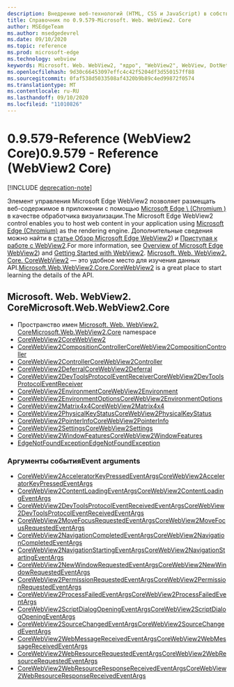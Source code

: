 ```yaml
---
description: Внедрение веб-технологий (HTML, CSS и JavaScript) в собственные приложения с помощью элемента управления Microsoft Edge WebView2
title: Справочник по 0.9.579-Microsoft. Web. WebView2. Core
author: MSEdgeTeam
ms.author: msedgedevrel
ms.date: 09/10/2020
ms.topic: reference
ms.prod: microsoft-edge
ms.technology: webview
keywords: Microsoft. Web. WebView2, "ядро", "WebView2", WebView, DotNet, WPF, WinForms, App, EDGE, CoreWebView2, CoreWebView2Controller, браузера, элемент управления "веб-браузер", HTML Edge
ms.openlocfilehash: 9d30c66453097effc4c42f5204df3d550157ff88
ms.sourcegitcommit: 0faf538d5033508af4320b9b89c4ed99872f0574
ms.translationtype: MT
ms.contentlocale: ru-RU
ms.lasthandoff: 09/10/2020
ms.locfileid: "11010826"
---
```

# <span data-ttu-id="48ef7-104">0.9.579-Reference (WebView2 Core)</span><span class="sxs-lookup"><span data-stu-id="48ef7-104">0.9.579 - Reference (WebView2 Core)</span></span>  

[!INCLUDE [deprecation-note](../includes/deprecation-note.md)]

<span data-ttu-id="48ef7-105">Элемент управления Microsoft Edge WebView2 позволяет размещать веб-содержимое в приложении с помощью [Microsoft Edge \ (Chromium \)](https://www.microsoftedgeinsider.com) в качестве обработчика визуализации.</span><span class="sxs-lookup"><span data-stu-id="48ef7-105">The Microsoft Edge WebView2 control enables you to host web content in your application using [Microsoft Edge \(Chromium\)](https://www.microsoftedgeinsider.com) as the rendering engine.</span></span>  <span data-ttu-id="48ef7-106">Дополнительные сведения можно найти в [статье Обзор Microsoft Edge WebView2](../../index.md)) и [Приступая к работе с WebView2](../../gettingstarted/win32.md).</span><span class="sxs-lookup"><span data-stu-id="48ef7-106">For more information, see [Overview of Microsoft Edge WebView2](../../index.md)) and [Getting Started with WebView2](../../gettingstarted/win32.md).</span></span>  <span data-ttu-id="48ef7-107">[Microsoft. Web. WebView2. Core. CoreWebView2](0-9-538/microsoft-web-webview2-core-corewebview2.md) — это удобное место для изучения данных API.</span><span class="sxs-lookup"><span data-stu-id="48ef7-107">[Microsoft.Web.WebView2.Core.CoreWebView2](0-9-538/microsoft-web-webview2-core-corewebview2.md) is a great place to start learning the details of the API.</span></span>  

## <span data-ttu-id="48ef7-108">Microsoft. Web. WebView2. Core</span><span class="sxs-lookup"><span data-stu-id="48ef7-108">Microsoft.Web.WebView2.Core</span></span>
*   <span data-ttu-id="48ef7-109">Пространство имен [Microsoft. Web. WebView2. Core](0-9-538/namespace-microsoft-web-webview2-core.md)</span><span class="sxs-lookup"><span data-stu-id="48ef7-109">[Microsoft.Web.WebView2.Core](0-9-538/namespace-microsoft-web-webview2-core.md) namespace</span></span>
*   [<span data-ttu-id="48ef7-110">CoreWebView2</span><span class="sxs-lookup"><span data-stu-id="48ef7-110">CoreWebView2</span></span>](0-9-538/microsoft-web-webview2-core-corewebview2.md)
*   [<span data-ttu-id="48ef7-111">CoreWebView2CompositionController</span><span class="sxs-lookup"><span data-stu-id="48ef7-111">CoreWebView2CompositionController</span></span>](0-9-538/microsoft-web-webview2-core-corewebview2compositioncontroller.md)
*   [<span data-ttu-id="48ef7-112">CoreWebView2Controller</span><span class="sxs-lookup"><span data-stu-id="48ef7-112">CoreWebView2Controller</span></span>](0-9-538/microsoft-web-webview2-core-corewebview2controller.md)
*   [<span data-ttu-id="48ef7-113">CoreWebView2Deferral</span><span class="sxs-lookup"><span data-stu-id="48ef7-113">CoreWebView2Deferral</span></span>](0-9-538/microsoft-web-webview2-core-corewebview2deferral.md)
*   [<span data-ttu-id="48ef7-114">CoreWebView2DevToolsProtocolEventReceiver</span><span class="sxs-lookup"><span data-stu-id="48ef7-114">CoreWebView2DevToolsProtocolEventReceiver</span></span>](0-9-538/microsoft-web-webview2-core-corewebview2devtoolsprotocoleventreceiver.md)
*   [<span data-ttu-id="48ef7-115">CoreWebView2Environment</span><span class="sxs-lookup"><span data-stu-id="48ef7-115">CoreWebView2Environment</span></span>](0-9-538/microsoft-web-webview2-core-corewebview2environment.md)
*   [<span data-ttu-id="48ef7-116">CoreWebView2EnvironmentOptions</span><span class="sxs-lookup"><span data-stu-id="48ef7-116">CoreWebView2EnvironmentOptions</span></span>](0-9-538/microsoft-web-webview2-core-corewebview2environmentoptions.md)
*   [<span data-ttu-id="48ef7-117">CoreWebView2Matrix4x4</span><span class="sxs-lookup"><span data-stu-id="48ef7-117">CoreWebView2Matrix4x4</span></span>](0-9-538/microsoft-web-webview2-core-corewebview2matrix4x4.md)
*   [<span data-ttu-id="48ef7-118">CoreWebView2PhysicalKeyStatus</span><span class="sxs-lookup"><span data-stu-id="48ef7-118">CoreWebView2PhysicalKeyStatus</span></span>](0-9-538/microsoft-web-webview2-core-corewebview2physicalkeystatus.md)
*   [<span data-ttu-id="48ef7-119">CoreWebView2PointerInfo</span><span class="sxs-lookup"><span data-stu-id="48ef7-119">CoreWebView2PointerInfo</span></span>](0-9-538/microsoft-web-webview2-core-corewebview2pointerinfo.md)
*   [<span data-ttu-id="48ef7-120">CoreWebView2Settings</span><span class="sxs-lookup"><span data-stu-id="48ef7-120">CoreWebView2Settings</span></span>](0-9-538/microsoft-web-webview2-core-corewebview2settings.md)
*   [<span data-ttu-id="48ef7-121">CoreWebView2WindowFeatures</span><span class="sxs-lookup"><span data-stu-id="48ef7-121">CoreWebView2WindowFeatures</span></span>](0-9-538/microsoft-web-webview2-core-corewebview2windowfeatures.md)
*   [<span data-ttu-id="48ef7-122">EdgeNotFoundException</span><span class="sxs-lookup"><span data-stu-id="48ef7-122">EdgeNotFoundException</span></span>](0-9-538/microsoft-web-webview2-core-edgenotfoundexception.md)

### <span data-ttu-id="48ef7-123">Аргументы события</span><span class="sxs-lookup"><span data-stu-id="48ef7-123">Event arguments</span></span>

*   [<span data-ttu-id="48ef7-124">CoreWebView2AcceleratorKeyPressedEventArgs</span><span class="sxs-lookup"><span data-stu-id="48ef7-124">CoreWebView2AcceleratorKeyPressedEventArgs</span></span>](0-9-538/microsoft-web-webview2-core-corewebview2acceleratorkeypressedeventargs.md)
*   [<span data-ttu-id="48ef7-125">CoreWebView2ContentLoadingEventArgs</span><span class="sxs-lookup"><span data-stu-id="48ef7-125">CoreWebView2ContentLoadingEventArgs</span></span>](0-9-538/microsoft-web-webview2-core-corewebview2contentloadingeventargs.md)
*   [<span data-ttu-id="48ef7-126">CoreWebView2DevToolsProtocolEventReceivedEventArgs</span><span class="sxs-lookup"><span data-stu-id="48ef7-126">CoreWebView2DevToolsProtocolEventReceivedEventArgs</span></span>](0-9-538/microsoft-web-webview2-core-corewebview2devtoolsprotocoleventreceivedeventargs.md)
*   [<span data-ttu-id="48ef7-127">CoreWebView2MoveFocusRequestedEventArgs</span><span class="sxs-lookup"><span data-stu-id="48ef7-127">CoreWebView2MoveFocusRequestedEventArgs</span></span>](0-9-538/microsoft-web-webview2-core-corewebview2movefocusrequestedeventargs.md)
*   [<span data-ttu-id="48ef7-128">CoreWebView2NavigationCompletedEventArgs</span><span class="sxs-lookup"><span data-stu-id="48ef7-128">CoreWebView2NavigationCompletedEventArgs</span></span>](0-9-538/microsoft-web-webview2-core-corewebview2navigationcompletedeventargs.md)
*   [<span data-ttu-id="48ef7-129">CoreWebView2NavigationStartingEventArgs</span><span class="sxs-lookup"><span data-stu-id="48ef7-129">CoreWebView2NavigationStartingEventArgs</span></span>](0-9-538/microsoft-web-webview2-core-corewebview2navigationstartingeventargs.md)
*   [<span data-ttu-id="48ef7-130">CoreWebView2NewWindowRequestedEventArgs</span><span class="sxs-lookup"><span data-stu-id="48ef7-130">CoreWebView2NewWindowRequestedEventArgs</span></span>](0-9-538/microsoft-web-webview2-core-corewebview2newwindowrequestedeventargs.md)
*   [<span data-ttu-id="48ef7-131">CoreWebView2PermissionRequestedEventArgs</span><span class="sxs-lookup"><span data-stu-id="48ef7-131">CoreWebView2PermissionRequestedEventArgs</span></span>](0-9-538/microsoft-web-webview2-core-corewebview2permissionrequestedeventargs.md)
*   [<span data-ttu-id="48ef7-132">CoreWebView2ProcessFailedEventArgs</span><span class="sxs-lookup"><span data-stu-id="48ef7-132">CoreWebView2ProcessFailedEventArgs</span></span>](0-9-538/microsoft-web-webview2-core-corewebview2processfailedeventargs.md)
*   [<span data-ttu-id="48ef7-133">CoreWebView2ScriptDialogOpeningEventArgs</span><span class="sxs-lookup"><span data-stu-id="48ef7-133">CoreWebView2ScriptDialogOpeningEventArgs</span></span>](0-9-538/microsoft-web-webview2-core-corewebview2scriptdialogopeningeventargs.md)
*   [<span data-ttu-id="48ef7-134">CoreWebView2SourceChangedEventArgs</span><span class="sxs-lookup"><span data-stu-id="48ef7-134">CoreWebView2SourceChangedEventArgs</span></span>](0-9-538/microsoft-web-webview2-core-corewebview2sourcechangedeventargs.md)
*   [<span data-ttu-id="48ef7-135">CoreWebView2WebMessageReceivedEventArgs</span><span class="sxs-lookup"><span data-stu-id="48ef7-135">CoreWebView2WebMessageReceivedEventArgs</span></span>](0-9-538/microsoft-web-webview2-core-corewebview2webmessagereceivedeventargs.md)
*   [<span data-ttu-id="48ef7-136">CoreWebView2WebResourceRequestedEventArgs</span><span class="sxs-lookup"><span data-stu-id="48ef7-136">CoreWebView2WebResourceRequestedEventArgs</span></span>](0-9-538/microsoft-web-webview2-core-corewebview2webresourcerequestedeventargs.md)
*   [<span data-ttu-id="48ef7-137">CoreWebView2WebResourceResponseReceivedEventArgs</span><span class="sxs-lookup"><span data-stu-id="48ef7-137">CoreWebView2WebResourceResponseReceivedEventArgs</span></span>](0-9-538/microsoft-web-webview2-core-corewebview2webresourceresponsereceivedeventargs.md)
